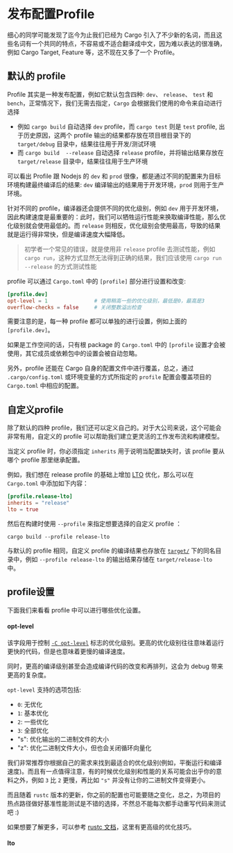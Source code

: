 # 发布配置Profile
细心的同学可能发现了迄今为止我们已经为 Cargo 引入了不少新的名词，而且这些名词有一个共同的特点，不容易或不适合翻译成中文，因为难以表达的很准确，例如 Cargo Target, Feature 等，这不现在又多了一个 Profile。

## 默认的 profile
Profile 其实是一种发布配置，例如它默认包含四种: `dev`、 `release`、 `test` 和 `bench`，正常情况下，我们无需去指定，`Cargo` 会根据我们使用的命令来自动进行选择

- 例如 `cargo build` 自动选择 `dev` profile，而 `cargo test` 则是 `test` profile, 出于历史原因，这两个 profile 输出的结果都存放在项目根目录下的 `target/debug` 目录中，结果往往用于开发/测试环境
- 而 `cargo build  --release` 自动选择 `release` profile，并将输出结果存放在 `target/release` 目录中，结果往往用于生产环境

可以看出 Profile 跟 Nodejs 的 `dev` 和 `prod` 很像，都是通过不同的配置来为目标环境构建最终编译后的结果: `dev` 编译输出的结果用于开发环境，`prod` 则用于生产环境。

针对不同的 profile，编译器还会提供不同的优化级别，例如 `dev` 用于开发环境，因此构建速度是最重要的：此时，我们可以牺牲运行性能来换取编译性能，那么优化级别就会使用最低的。而 `release` 则相反，优化级别会使用最高，导致的结果就是运行得非常快，但是编译速度大幅降低。

> 初学者一个常见的错误，就是使用非 `release` profile 去测试性能，例如 `cargo run`，这种方式显然无法得到正确的结果，我们应该使用 `cargo run --release` 的方式测试性能

profile 可以通过 `Cargo.toml` 中的 `[profile]` 部分进行设置和改变:
```toml
[profile.dev]
opt-level = 1               # 使用稍高一些的优化级别，最低是0，最高是3
overflow-checks = false     # 关闭整数溢出检查
```

需要注意的是，每一种 profile 都可以单独的进行设置，例如上面的 `[profile.dev]`。

如果是工作空间的话，只有根 package 的 `Cargo.toml` 中的 `[profile` 设置才会被使用，其它成员或依赖包中的设置会被自动忽略。

另外，profile 还能在 Cargo 自身的配置文件中进行覆盖，总之，通过 `.cargo/config.toml` 或环境变量的方式所指定的 `profile` 配置会覆盖项目的 `Cargo.toml` 中相应的配置。

## 自定义profile
除了默认的四种 profile，我们还可以定义自己的。对于大公司来说，这个可能会非常有用，自定义的 profile 可以帮助我们建立更灵活的工作发布流和构建模型。

当定义 profile 时，你必须指定 `inherits` 用于说明当配置缺失时，该 profile 要从哪个 profile 那里继承配置。

例如，我们想在 release profile 的基础上增加 [LTO](#lto) 优化，那么可以在 `Cargo.toml` 中添加如下内容：
```toml
[profile.release-lto]
inherits = "release"
lto = true
```

然后在构建时使用 `--profile` 来指定想要选择的自定义 profile ：
```shell
cargo build --profile release-lto
```

与默认的 profile 相同，自定义 profile 的编译结果也存放在 [`target/`](https://course.rs/cargo/guide/build-cache.html) 下的同名目录中，例如 `--profile release-lto` 的输出结果存储在 `target/release-lto` 中。

## profile设置
下面我们来看看 profile 中可以进行哪些优化设置。

#### opt-level
该字段用于控制 [`-C opt-level`](https://doc.rust-lang.org/stable/rustc/codegen-options/index.html#opt-level) 标志的优化级别。更高的优化级别往往意味着运行更快的代码，但是也意味着更慢的编译速度。

同时，更高的编译级别甚至会造成编译代码的改变和再排列，这会为 debug 带来更高的复杂度。

`opt-level` 支持的选项包括:

- `0`: 无优化
- `1`: 基本优化
- `2`: 一些优化
- `3`: 全部优化
- "s": 优化输出的二进制文件的大小
- "z": 优化二进制文件大小，但也会关闭循环向量化

我们非常推荐你根据自己的需求来找到最适合的优化级别(例如，平衡运行和编译速度)。而且有一点值得注意，有的时候优化级别和性能的关系可能会出乎你的意料之外，例如 `3` 比 `2` 更慢，再比如 `"s"` 并没有让你的二进制文件变得更小。

而且随着 `rustc` 版本的更新，你之前的配置也可能要随之变化，总之，为项目的热点路径做好基准性能测试是不错的选择，不然总不能每次都手动重写代码来测试吧 :)

如果想要了解更多，可以参考 [rustc 文档](https://doc.rust-lang.org/stable/rustc/profile-guided-optimization.html)，这里有更高级的优化技巧。

#### lto